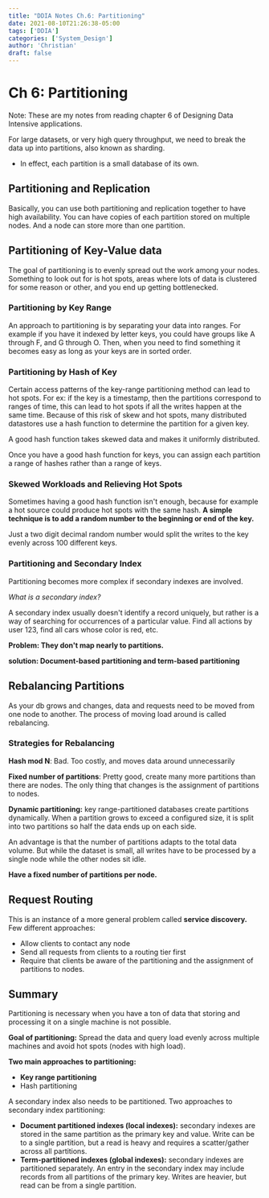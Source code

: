 ```yaml
---
title: "DDIA Notes Ch.6: Partitioning"
date: 2021-08-10T21:26:38-05:00
tags: ['DDIA']
categories: ['System_Design']
author: 'Christian'
draft: false
---
```


# Ch 6: Partitioning
Note: These are my notes from reading chapter 6 of Designing Data Intensive
applications.

For large datasets, or very high query throughput, we need to break the data
up into partitions, also known as sharding.

- In effect, each partition is a small database of its own.

## Partitioning and Replication

Basically, you can use both partitioning and replication together to have
high availability. You can have copies of each partition stored on multiple 
nodes. And a node can store more than one partition.

## Partitioning of Key-Value data

The goal of partitioning is to evenly spread out the work among your nodes.
Something to look out for is hot spots, areas where lots of data is clustered
for some reason or other, and you end up getting bottlenecked.

### Partitioning by Key Range

An approach to partitioning is by separating your data into ranges. 
For example if you have it indexed by letter keys, you could have groups like
A through F, and G through O. Then, when you need to find something it becomes
easy as long as your keys are in sorted order.

### Partitioning by Hash of Key

Certain access patterns of the key-range partitioning method can lead to hot
spots. For ex: if the key is a timestamp, then the partitions correspond to
ranges of time, this can lead to hot spots if all the writes happen at the
same time. Because of this risk of skew and hot spots, many distributed 
datastores use a hash function to determine the partition for a given key.

A good hash function takes skewed data and makes it uniformly distributed.

Once you have a good hash function for keys, you can assign each partition a 
range of hashes rather than a range of keys.

### Skewed Workloads and Relieving Hot Spots

Sometimes having a good hash function isn't enough, because for example a hot
source could produce hot spots with the same hash. 
**A simple technique is to add a random number to the beginning or end of the key.** 

Just a two digit decimal random number would split the writes to the key evenly 
across 100 different keys.

### Partitioning and Secondary Index

Partitioning becomes more complex if secondary indexes are involved.

*What is a secondary index?*

A secondary index usually doesn't identify a record uniquely, but rather is a 
way of searching for occurrences of a particular value. 
Find all actions by user 123, find all cars whose color is red, etc.

**Problem: They don't map nearly to partitions.**

**solution: Document-based partitioning and term-based partitioning**

## Rebalancing Partitions

As your db grows and changes, data and requests need to be moved from one node to another.
The process of moving load around is called rebalancing.

### Strategies for Rebalancing

**Hash mod N**: Bad. Too costly, and moves data around unnecessarily

**Fixed number of partitions**: Pretty good, create many more partitions than 
there are nodes. The only thing that changes is the assignment of partitions to nodes.

**Dynamic partitioning:** key range-partitioned databases create partitions
dynamically. When a partition grows to exceed a configured size, it is split 
into two partitions so half the data ends up on each side.

An advantage is that the number of partitions adapts to the total data volume. 
But while the dataset is small, all writes have to be processed by a single node while the other nodes sit idle.

**Have a fixed number of partitions per node.**

## Request Routing

This is an instance of a more general problem called **service discovery.** Few different approaches:

- Allow clients to contact any node
- Send all requests from clients to a routing tier first
- Require that clients be aware of the partitioning and the assignment of partitions to nodes.

## Summary

Partitioning is necessary when you have a ton of data that storing and processing it on a single machine is not possible.

**Goal of partitioning:** Spread the data and query load evenly across multiple machines and avoid hot spots (nodes with high load).

**Two main approaches to partitioning:**

- **Key range partitioning**
- Hash partitioning

A secondary index also needs to be partitioned. Two approaches to secondary index partitioning:

- **Document partitioned indexes (local indexes):** secondary indexes are stored in the same partition as the primary key and value. Write can be to a single partition, but a read is heavy and requires a scatter/gather across all partitions.
- **Term-partitioned indexes (global indexes):** secondary indexes are partitioned separately. An entry in the secondary index may include records from all partitions of the primary key. Writes are heavier, but read can be from a single partition.

